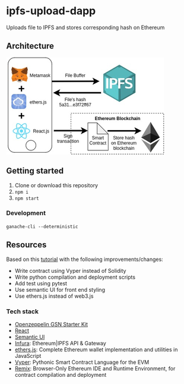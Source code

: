 # ipfs-upload-dapp
Uploads file to IPFS and stores corresponding hash on Ethereum

## Architecture
![Diagram](./img/diagram.jpg)
## Getting started
1. Clone or download this repository
2. `npm i`
3. `npm start`

### Development
`ganache-cli --deterministic`
## Resources
Based on this [tutorial](https://www.freecodecamp.org/news/hands-on-get-started-with-infura-and-ipfs-on-ethereum-b63635142af0/)
with the following improvements/changes:
- Write contract using Vyper instead of Solidity
- Write python compilation and deployment scripts
- Add test using pytest
- Use semantic UI for front end styling
- Use ethers.js instead of web3.js

### Tech stack
- [Openzeppelin GSN Starter Kit](https://docs.openzeppelin.com/starter-kits/2.3/gsnkit)
- [React](https://reactjs.org/)
- [Semantic UI](https://react.semantic-ui.com/)
- [Infura](https://infura.io/): Ethereum|IPFS API & Gateway
- [ethers.js](https://github.com/ethers-io/ethers.js/): Complete Ethereum wallet implementation and utilities in JavaScript
- [Vyper](https://github.com/ethereum/vyper): Pythonic Smart Contract Language for the EVM
- [Remix](https://remix.ethereum.org/): Browser-Only Ethereum IDE and Runtime Environment, for contract compilation and deployment
